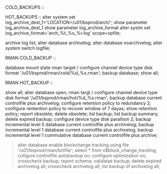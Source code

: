 COLD_BACKUPS ::

HOT_BACKUPS ::
alter system set log_archive_dest_1='LOCATION=/u01/bsprod/arch/';
show parameter log_archive_dest_1
show parameter log_archive_format
alter systm set log_archive_format='arch_%t_%s_%r.log' scope=spfile;

archive log list;
alter database archivelog;
alter database noarchivelog;
alter system switch logfile;


RMAN COLD_BACKUP ::

database mount state
rman target /
configure channel device type disk format '/u01/bsprod/rman/cold/%d_%s.rman';
backup database;
show all;

RMAN HOT_BACKUP ::

show all;
alter database open;
rman targt /
configure channel device type disk format '/u01/bsprod/rman/hot/%d_%s.rman';
backup database current controlfile plus archivelog;
configure retention policy to redundancy 2;
configure rentention policy to recover window of 7 dayas;
show retention policy;
report obsolete;
delete obsolete;
list backup;
list backup summary;
delete expired backup;
configure device type disk parallism 2;
backup incremental level 0 database current controlfile plus archivelog;
backup incremental level 1 database current controlfile plus archivelog;
backup incremental level 1 cummulative database current controlfile plus archive;

>alter database enable blockchange tracking using file '/u01/bsprod/rman/bctfile';
>select * from v$block_change_tracking; 
cofigure controlfile autobackup on;
configure optimization on;
crosscheck backup;
report schema;
validatae backup;
delete expired archivelog all;
crosscheck archvelog all;
list backup of archivelog all;